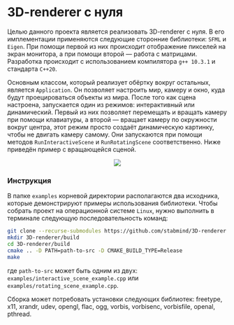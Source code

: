 # 3D-renderer с нуля

Целью данного проекта является реализовать 3D-renderer с нуля. В его имплементации применяются следующие сторонние библиотеки: `SFML` и `Eigen`. При помощи первой из них происходит отображение пикселей на экран монитора, а при помощи второй &mdash; работа с матрицами. Разработка происходит с использованием компилятора `g++ 10.3.1` и стандарта `C++20`.

Основным классом, который реализует обёртку вокруг остальных, является `Application`. Он позволяет настроить мир, камеру и окно, куда будут проецироваться объекты из мира. После того как сцена настроена, запускается один из режимов: интерактивный или динамический. Первый из них позволяет перемещать и вращать камеру при помощи клавиатуры, а второй &mdash; вращает камеру по окружности вокруг центра, этот режим просто создаёт динамическую картинку, чтобы не двигать камеру самому. Они запускаются при помощи методов `RunInteractiveScene` и `RunRotatingScene` соответственно. Ниже приведён пример с вращающейся сценой.

<p align="center">
  <img src="https://user-images.githubusercontent.com/80764786/119265527-c6186f00-bbef-11eb-85be-dc9f82347f20.gif"/>
</p>

### Инструкция

В папке `examples` корневой директории располагаются два исходника, которые демонстрируют примеры использования библиотеки. Чтобы собрать проект на операционной системе `Linux`, нужно выполнить в терминале следующую последовательность команд:

```bash
git clone --recurse-submodules https://github.com/stabmind/3D-renderer.git
mkdir 3D-renderer/build
cd 3D-renderer/build
cmake .. -D PATH=path-to-src -D CMAKE_BUILD_TYPE=Release
make
```

где `path-to-src` может быть одним из двух: `examples/interactive_scene_example.cpp` или `examples/rotating_scene_example.cpp`.

Сборка может потребовать установки следующих библиотек: freetype, x11, xrandr, udev, opengl, flac, ogg, vorbis, vorbisenc, vorbisfile, openal, pthread.
